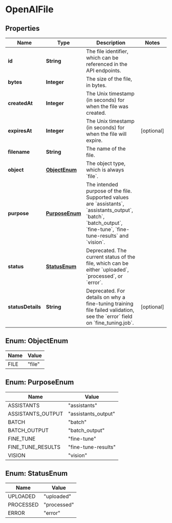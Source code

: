 # OpenAIFile

## Properties
Name | Type | Description | Notes
------------ | ------------- | ------------- | -------------
**id** | **String** | The file identifier, which can be referenced in the API endpoints. | 
**bytes** | **Integer** | The size of the file, in bytes. | 
**createdAt** | **Integer** | The Unix timestamp (in seconds) for when the file was created. | 
**expiresAt** | **Integer** | The Unix timestamp (in seconds) for when the file will expire. |  [optional]
**filename** | **String** | The name of the file. | 
**object** | [**ObjectEnum**](#ObjectEnum) | The object type, which is always &#x60;file&#x60;. | 
**purpose** | [**PurposeEnum**](#PurposeEnum) | The intended purpose of the file. Supported values are &#x60;assistants&#x60;, &#x60;assistants_output&#x60;, &#x60;batch&#x60;, &#x60;batch_output&#x60;, &#x60;fine-tune&#x60;, &#x60;fine-tune-results&#x60; and &#x60;vision&#x60;. | 
**status** | [**StatusEnum**](#StatusEnum) | Deprecated. The current status of the file, which can be either &#x60;uploaded&#x60;, &#x60;processed&#x60;, or &#x60;error&#x60;. | 
**statusDetails** | **String** | Deprecated. For details on why a fine-tuning training file failed validation, see the &#x60;error&#x60; field on &#x60;fine_tuning.job&#x60;. |  [optional]

<a name="ObjectEnum"></a>
## Enum: ObjectEnum
Name | Value
---- | -----
FILE | &quot;file&quot;

<a name="PurposeEnum"></a>
## Enum: PurposeEnum
Name | Value
---- | -----
ASSISTANTS | &quot;assistants&quot;
ASSISTANTS_OUTPUT | &quot;assistants_output&quot;
BATCH | &quot;batch&quot;
BATCH_OUTPUT | &quot;batch_output&quot;
FINE_TUNE | &quot;fine-tune&quot;
FINE_TUNE_RESULTS | &quot;fine-tune-results&quot;
VISION | &quot;vision&quot;

<a name="StatusEnum"></a>
## Enum: StatusEnum
Name | Value
---- | -----
UPLOADED | &quot;uploaded&quot;
PROCESSED | &quot;processed&quot;
ERROR | &quot;error&quot;
